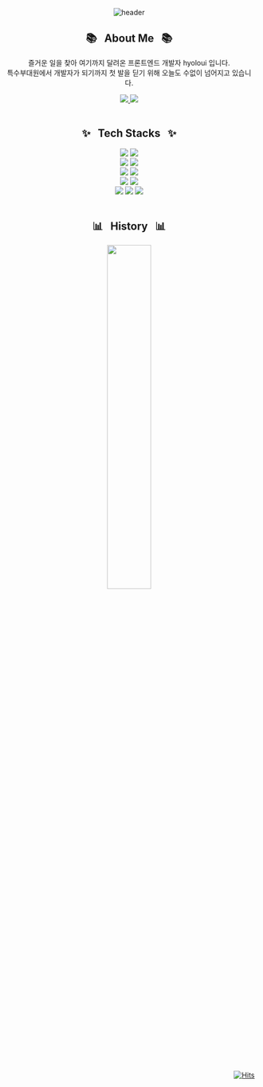 <div align="center">
  
  ![header](https://capsule-render.vercel.app/api?type=waving&color=6495ED&height=200&section=header&text=Hello%20I'm%20hyoloui%20🥸&&fontColor=ffffff&&fontSize=40)
  
</div>

  
<div align="center">
  
  ## 📚 &nbsp; About Me &nbsp; 📚
  
  즐거운 일을 찾아 여기까지 달려온 프론트엔드 개발자 hyoloui 입니다.
  <br>
  특수부대원에서 개발자가 되기까지 첫 발을 딛기 위해 오늘도 수없이 넘어지고 있습니다.
  <br>
  
   <a href="https://hyoloui.tistory.com/" target="_blank">
     <img src="https://img.shields.io/badge/Blog-203997?style=for-the-badge&logo=Tistory&logoColor=000000">
  </a>
      
  <a href="mailto:tmdgy9272@gmail.com">
    <img src="https://img.shields.io/badge/Gmail-d14836?style=for-the-badge&logo=Gmail&logoColor=white&link=tmdgy9272@gmail.com"/>
  </a>

  <br>
  <br>

## ✨ &nbsp; Tech Stacks &nbsp; ✨

  <img src="https://img.shields.io/badge/HTML5-E34F26?style=for-the-badge&logo=HTML5&logoColor=FFFFFF">
  <img src="https://img.shields.io/badge/CSS3-1572B6?style=for-the-badge&logo=CSS3&logoColor=FFFFFF">
  
  <br>
  
  <img src="https://img.shields.io/badge/Scss-CC6699?style=for-the-badge&logo=Sass&logoColor=FFFFFF">  
  <img src="https://img.shields.io/badge/Styled Components-DB7093?style=for-the-badge&logo=styled-components&logoColor=FFFFFF">
  
  <br>

  <img src="https://img.shields.io/badge/JavaScript-F7DF1E?style=for-the-badge&logo=JavaScript&logoColor=000000">
  <img src="https://img.shields.io/badge/TypeScript-3178C6?style=for-the-badge&logo=TypeScript&logoColor=FFFFFF">
  
  <br>

  <img src="https://img.shields.io/badge/React-61DAFB?style=for-the-badge&logo=React&logoColor=000000">
  <img src="https://img.shields.io/badge/Next-FFFFFF?style=for-the-badge&logo=Next.js&logoColor=000000">
  
  <br>
  
  <img src="https://img.shields.io/badge/Redux-764ABC?style=for-the-badge&logo=Redux&logoColor=000000"> 
  <img src="https://img.shields.io/badge/Recoil-3578E5?style=for-the-badge&logo=Recoil&logoColor=000000"> 
  <img src="https://img.shields.io/badge/React Query-FF4154?style=for-the-badge&logo=React Query&logoColor=FFFFFF">

  <br> 
  <br>
  
## 📊 &nbsp; History &nbsp; 📊
  
  <img src="https://github-readme-stats.vercel.app/api?username=hyoloui&theme=tokyonight&show_icons=true" width="42%" />
  
</div>



<div align="right"> 
  
[![Hits](https://hits.seeyoufarm.com/api/count/incr/badge.svg?url=https%3A%2F%2Fgithub.com%2Fhyoloui&count_bg=%2380A5FF&title_bg=%23555555&icon=smugmug.svg&icon_color=%23F1F1F1&title=today&edge_flat=false)](https://hits.seeyoufarm.com)
  
</div>
<!--
**hiheecho/hiheecho** is a ✨ _special_ ✨ repository because its `README.md` (this file) appears on your GitHub profile.

Here are some ideas to get you started:

- 🔭 I'm currently working on ...
- 🌱 I'm currently learning ...
- 👯 I'm looking to collaborate on ...
- 🤔 I'm looking for help with ...
- 💬 Ask me about ...
- 📫 How to reach me: ...
- 😄 Pronouns: ...
- ⚡ Fun fact: ...
-->
